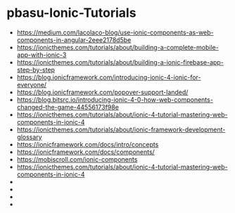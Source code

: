 # pbasu-Ionic-Tutorials

* https://medium.com/lacolaco-blog/use-ionic-components-as-web-components-in-angular-2eee2178d5be
* https://ionicthemes.com/tutorials/about/building-a-complete-mobile-app-with-ionic-3
* https://ionicthemes.com/tutorials/about/building-a-ionic-firebase-app-step-by-step
* https://blog.ionicframework.com/introducing-ionic-4-ionic-for-everyone/
* https://blog.ionicframework.com/popover-support-landed/
* https://blog.bitsrc.io/introducing-ionic-4-0-how-web-components-changed-the-game-44556173f98e
* https://ionicthemes.com/tutorials/about/ionic-4-tutorial-mastering-web-components-in-ionic-4
* https://ionicthemes.com/tutorials/about/ionic-framework-development-glossary
* https://ionicframework.com/docs/intro/concepts
* https://ionicframework.com/docs/components/
* https://mobiscroll.com/ionic-components
* https://ionicthemes.com/tutorials/about/ionic-4-tutorial-mastering-web-components-in-ionic-4
* 
* 
* 
* 
